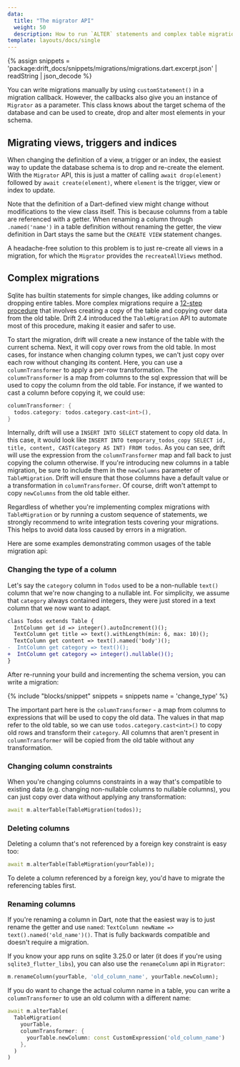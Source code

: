 ```yaml
---
data:
  title: "The migrator API"
  weight: 50
  description: How to run `ALTER` statements and complex table migrations.
template: layouts/docs/single
---
```


{% assign snippets = 'package:drift_docs/snippets/migrations/migrations.dart.excerpt.json' | readString | json_decode %}

You can write migrations manually by using `customStatement()` in a migration
callback. However, the callbacks also give you an instance of `Migrator` as a
parameter. This class knows about the target schema of the database and can be
used to create, drop and alter most elements in your schema.

## Migrating views, triggers and indices

When changing the definition of a view, a trigger or an index, the easiest way
to update the database schema is to drop and re-create the element.
With the `Migrator` API, this is just a matter of calling `await drop(element)`
followed by `await create(element)`, where `element` is the trigger, view or index
to update.

Note that the definition of a Dart-defined view might change without modifications
to the view class itself. This is because columns from a table are referenced with
a getter. When renaming a column through `.named('name')` in a table definition
without renaming the getter, the view definition in Dart stays the same but the
`CREATE VIEW` statement changes.

A headache-free solution to this problem is to just re-create all views in a
migration, for which the `Migrator` provides the `recreateAllViews` method.

## Complex migrations

Sqlite has builtin statements for simple changes, like adding columns or dropping entire tables.
More complex migrations require a [12-step procedure](https://www.sqlite.org/lang_altertable.html#otheralter) that
involves creating a copy of the table and copying over data from the old table.
Drift 2.4 introduced the `TableMigration` API to automate most of this procedure, making it easier and safer to use.

To start the migration, drift will create a new instance of the table with the current schema. Next, it will copy over
rows from the old table.
In most cases, for instance when changing column types, we can't just copy over each row without changing its content.
Here, you can use a `columnTransformer` to apply a per-row transformation.
The `columnTransformer` is a map from columns to the sql expression that will be used to copy the column from the
old table.
For instance, if we wanted to cast a column before copying it, we could use:

```dart
columnTransformer: {
  todos.category: todos.category.cast<int>(),
}
```

Internally, drift will use a `INSERT INTO SELECT` statement to copy old data. In this case, it would look like
`INSERT INTO temporary_todos_copy SELECT id, title, content, CAST(category AS INT) FROM todos`.
As you can see, drift will use the expression from the `columnTransformer` map and fall back to just copying the column
otherwise.
If you're introducing new columns in a table migration, be sure to include them in the `newColumns` parameter of
`TableMigration`. Drift will ensure that those columns have a default value or a transformation in `columnTransformer`.
Of course, drift won't attempt to copy `newColumns` from the old table either.

Regardless of whether you're implementing complex migrations with `TableMigration` or by running a custom sequence
of statements, we strongly recommend to write integration tests covering your migrations. This helps to avoid data
loss caused by errors in a migration.

Here are some examples demonstrating common usages of the table migration api:

### Changing the type of a column

Let's say the `category` column in `Todos` used to be a non-nullable `text()` column that we're now changing to a
nullable int. For simplicity, we assume that `category` always contained integers, they were just stored in a text
column that we now want to adapt.

```patch
class Todos extends Table {
  IntColumn get id => integer().autoIncrement()();
  TextColumn get title => text().withLength(min: 6, max: 10)();
  TextColumn get content => text().named('body')();
-  IntColumn get category => text()();
+  IntColumn get category => integer().nullable()();
}
```

After re-running your build and incrementing the schema version, you can write a migration:

{% include "blocks/snippet" snippets = snippets name = 'change_type' %}

The important part here is the `columnTransformer` - a map from columns to expressions that will
be used to copy the old data. The values in that map refer to the old table, so we can use
`todos.category.cast<int>()` to copy old rows and transform their `category`.
All columns that aren't present in `columnTransformer` will be copied from the old table without
any transformation.

### Changing column constraints

When you're changing columns constraints in a way that's compatible to existing data (e.g. changing
non-nullable columns to nullable columns), you can just copy over data without applying any
transformation:

```dart
await m.alterTable(TableMigration(todos));
```

### Deleting columns

Deleting a column that's not referenced by a foreign key constraint is easy too:

```dart
await m.alterTable(TableMigration(yourTable));
```

To delete a column referenced by a foreign key, you'd have to migrate the referencing
tables first.

### Renaming columns

If you're renaming a column in Dart, note that the easiest way is to just rename the getter and use
`named`: `TextColumn newName => text().named('old_name')()`. That is fully backwards compatible and
doesn't require a migration.

If you know your app runs on sqlite 3.25.0 or later (it does if you're using `sqlite3_flutter_libs`),
you can also use the `renameColumn` api in `Migrator`:

```dart
m.renameColumn(yourTable, 'old_column_name', yourTable.newColumn);
```

If you do want to change the actual column name in a table, you can write a `columnTransformer` to
use an old column with a different name:

```dart
await m.alterTable(
  TableMigration(
    yourTable,
    columnTransformer: {
      yourTable.newColumn: const CustomExpression('old_column_name')
    },
  )
)
```
